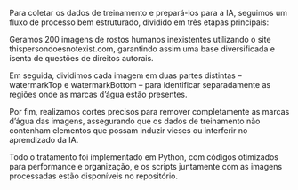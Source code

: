 Para coletar os dados de treinamento e prepará-los para a IA, seguimos um fluxo de processo bem estruturado, dividido em três etapas principais:

Geramos 200 imagens de rostos humanos inexistentes utilizando o site thispersondoesnotexist.com, garantindo assim uma base diversificada e isenta de questões de direitos autorais.

Em seguida, dividimos cada imagem em duas partes distintas – watermarkTop e watermarkBottom – para identificar separadamente as regiões onde as marcas d’água estão presentes.

Por fim, realizamos cortes precisos para remover completamente as marcas d’água das imagens, assegurando que os dados de treinamento não contenham elementos que possam induzir vieses ou interferir no aprendizado da IA.

Todo o tratamento foi implementado em Python, com códigos otimizados para performance e organização, e os scripts juntamente com as imagens processadas estão disponíveis no repositório.
